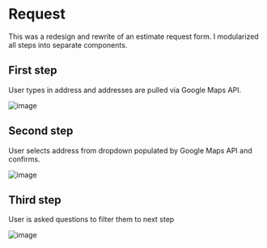 # Request

This was a redesign and rewrite of an estimate request form.  I modularized all steps into separate components.

## First step

User types in address and addresses are pulled via Google Maps API.

![image](https://user-images.githubusercontent.com/6377577/77600697-03477b00-6edf-11ea-824e-2de292ad7705.png)

## Second step

User selects address from dropdown populated by Google Maps API and confirms.

![image](https://user-images.githubusercontent.com/6377577/77600814-54f00580-6edf-11ea-9a9a-d0f8c0548fe8.png)

## Third step

User is asked questions to filter them to next step

![image](https://user-images.githubusercontent.com/6377577/77600930-b7e19c80-6edf-11ea-8eb9-66451e0d69ba.png)
